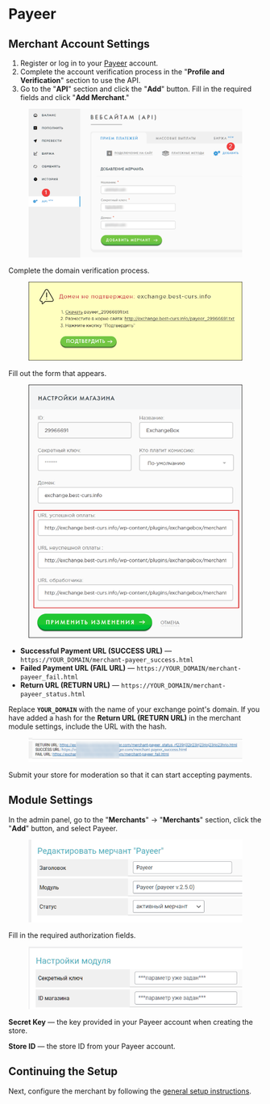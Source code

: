 # Payeer

## Merchant Account Settings

1. Register or log in to your [Payeer](https://payeer.com/) account.
2. Complete the account verification process in the "**Profile and Verification**" section to use the API.
3. Go to the "**API**" section and click the "**Add**" button. Fill in the required fields and click "**Add Merchant**."

<figure><img src="../../../.gitbook/assets/image (1535)_eng.png" alt=""><figcaption></figcaption></figure>

Complete the domain verification process.

<figure><img src="../../../.gitbook/assets/image (954)_eng.png" alt="" width="524"><figcaption></figcaption></figure>

Fill out the form that appears.

<figure><img src="../../../.gitbook/assets/image (843)_eng.png" alt="" width="459"><figcaption></figcaption></figure>

* **Successful Payment URL (SUCCESS URL)** — `https://YOUR_DOMAIN/merchant-payeer_success.html`
* **Failed Payment URL (FAIL URL)** — `https://YOUR_DOMAIN/merchant-payeer_fail.html`
* **Return URL (RETURN URL)** — `https://YOUR_DOMAIN/merchant-payeer_status.html`

Replace **`YOUR_DOMAIN`** with the name of your exchange point's domain. If you have added a hash for the **Return URL (RETURN URL)** in the merchant module settings, include the URL with the hash.

<figure><img src="../../../.gitbook/assets/image (1536)_eng.png" alt=""><figcaption></figcaption></figure>

Submit your store for moderation so that it can start accepting payments.

## Module Settings

In the admin panel, go to the "**Merchants**" -> "**Merchants**" section, click the "**Add**" button, and select Payeer.

<figure><img src="../../../.gitbook/assets/image (1537)_eng.png" alt="" width="466"><figcaption></figcaption></figure>

Fill in the required authorization fields.

<figure><img src="../../../.gitbook/assets/image (1538)_eng.png" alt="" width="450"><figcaption></figcaption></figure>

**Secret Key** — the key provided in your Payeer account when creating the store.

**Store ID** — the store ID from your Payeer account.

## Continuing the Setup

Next, configure the merchant by following the [general setup instructions](https://premium.gitbook.io/main/en/basic-settings/merchants-and-auto-payments/merchants/general-merchant-settings).